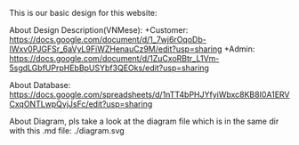 This is our basic design for this website:

About Design Description(VNMese):
  +Customer:  https://docs.google.com/document/d/1_7wj6rOqoDb-IWxv0PJGFSr_6aVyL9FiWZHenauCz9M/edit?usp=sharing
  +Admin: https://docs.google.com/document/d/1ZuCxoRBtr_L1Vm-5sgdLGbfUPrpHEbBpUSYbf3QEOks/edit?usp=sharing

About Database: https://docs.google.com/spreadsheets/d/1nTT4bPHJYfyiWbxc8KB8I0A1ERVCxqONTLwpQvjJsFc/edit?usp=sharing

About Diagram, pls take a look at the diagram file which is in the same dir with this .md file: ./diagram.svg
